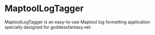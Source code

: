 MaptoolLogTagger
================

MaptoolLogTagger is an easy-to-use Maptool log formatting application specially designed for goddessfantasy.net.